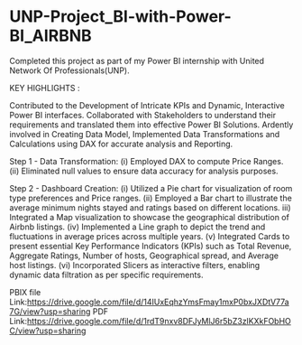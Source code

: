 # UNP-Project_BI-with-Power-BI_AIRBNB

Completed this project as part of my Power BI internship with United Network Of Professionals(UNP).

KEY HIGHLIGHTS :

Contributed to the Development of Intricate KPIs and Dynamic, Interactive Power BI interfaces. Collaborated with Stakeholders to understand their requirements and translated them into effective Power BI Solutions. Ardently involved in Creating Data Model, Implemented Data Transformations and Calculations using DAX for accurate analysis and Reporting.

Step 1 - Data Transformation:
       (i) Employed DAX to compute Price Ranges. 
       (ii) Eliminated null values to ensure data accuracy for analysis purposes.

Step 2 - Dashboard Creation:
       (i) Utilized a Pie chart for visualization of room type preferences and Price ranges. 
      (ii) Employed a Bar chart to illustrate the average minimum nights stayed and ratings based on different locations.
      iii) Integrated a Map visualization to showcase the geographical distribution of Airbnb listings.
      (iv) Implemented a Line graph to depict the trend and fluctuations in average prices across multiple years.
      (v) Integrated Cards to present essential Key Performance Indicators (KPIs) such as Total Revenue, Aggregate Ratings, Number of hosts, Geographical spread, and Average host listings.
      (vi) Incorporated Slicers as interactive filters, enabling dynamic data filtration as per specific requirements.





PBIX file Link:https://drive.google.com/file/d/14IUxEqhzYmsFmay1mxP0bxJXDtV77a7G/view?usp=sharing
PDF Link:https://drive.google.com/file/d/1rdT9nxv8DFJyMlJ6r5bZ3zlKXkFObHOC/view?usp=sharing

